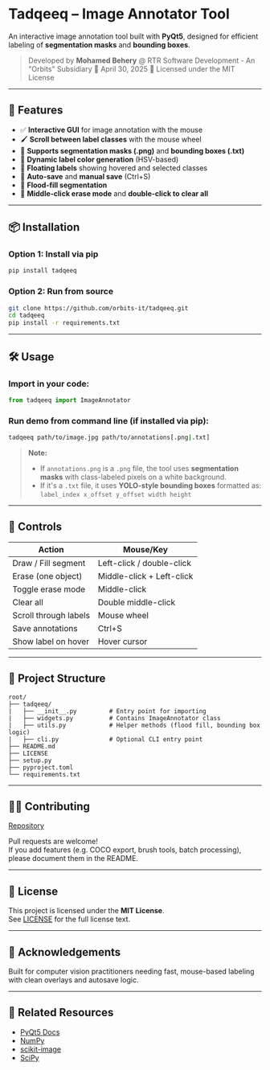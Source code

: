# Tadqeeq – Image Annotator Tool

An interactive image annotation tool built with **PyQt5**, designed for efficient labeling of **segmentation masks** and **bounding boxes**.

> Developed by **Mohamed Behery** @ RTR Software Development - An "Orbits" Subsidiary
> 📅 April 30, 2025
> 🪪 Licensed under the MIT License

---

## 🚀 Features

- ✅ **Interactive GUI** for image annotation with the mouse
- 🖌️ **Scroll between label classes** with the mouse wheel
- 🎨 **Supports segmentation masks (.png)** and **bounding boxes (.txt)**
- 🧠 **Dynamic label color generation** (HSV-based)
- 💬 **Floating labels** showing hovered and selected classes
- 💾 **Auto-save** and **manual save** (Ctrl+S)
- 🧽 **Flood-fill segmentation**
- 🚫 **Middle-click erase mode** and **double-click to clear all**

---

## 📦 Installation

### Option 1: Install via pip

```bash
pip install tadqeeq
```

### Option 2: Run from source

```bash
git clone https://github.com/orbits-it/tadqeeq.git
cd tadqeeq
pip install -r requirements.txt
```

---

## 🛠️ Usage

### Import in your code:

```python
from tadqeeq import ImageAnnotator
```

### Run demo from command line (if installed via pip):

```bash
tadqeeq path/to/image.jpg path/to/annotations[.png|.txt]
```

> **Note:**  
> - If `annotations.png` is a `.png` file, the tool uses **segmentation masks** with class-labeled pixels on a white background.  
> - If it's a `.txt` file, it uses **YOLO-style bounding boxes** formatted as:  
>   `label_index x_offset y_offset width height`

---

## 🧭 Controls

| Action                  | Mouse/Key |
|-------------------------|-----------|
| Draw / Fill segment     | Left-click / double-click |
| Erase (one object)      | Middle-click + Left-click |
| Toggle erase mode       | Middle-click |
| Clear all               | Double middle-click |
| Scroll through labels   | Mouse wheel |
| Save annotations        | Ctrl+S |
| Show label on hover     | Hover cursor |

---

## 📁 Project Structure

```plaintext
root/
├── tadqeeq/
|   ├── __init__.py         # Entry point for importing
|   ├── widgets.py          # Contains ImageAnnotator class
|   ├── utils.py            # Helper methods (flood fill, bounding box logic)
|   ├── cli.py              # Optional CLI entry point
├── README.md
├── LICENSE
├── setup.py
├── pyproject.toml
└── requirements.txt
```

---

## 🧑‍💻 Contributing

[Repository](https://github.com/orbits-it/tadqeeq.git)

Pull requests are welcome!  
If you add features (e.g. COCO export, brush tools, batch processing), please document them in the README.

---

## 📄 License

This project is licensed under the **MIT License**.  
See [LICENSE](./LICENSE) for the full license text.

---

## 🙏 Acknowledgements

Built for computer vision practitioners needing fast, mouse-based labeling with clean overlays and autosave logic.

---

## 🔗 Related Resources

- [PyQt5 Docs](https://www.riverbankcomputing.com/static/Docs/PyQt5/)
- [NumPy](https://numpy.org/)
- [scikit-image](https://scikit-image.org/)
- [SciPy](https://scipy.org/)